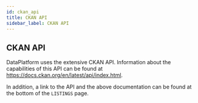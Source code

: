 ```yaml
---
id: ckan_api
title: CKAN API
sidebar_label: CKAN API
---
```


## CKAN API

DataPlatform uses the extensive CKAN API. Information about the capabilities of this API can be found at https://docs.ckan.org/en/latest/api/index.html.

In addition, a link to the API and the above documentation can be found at the bottom of the `LISTINGS` page.

<!-- ## CKAN API

Datacatalogus maakt gebruik van de uitgebreide CKAN API. Informatie over de mogelijkheden van deze API is te vinden op https://docs.ckan.org/en/latest/api/index.html.

Daarnaast is er een link naar de API (https://acc-ckan-utrecht.dataplatform.nl/api/3) en bovenstaande documentatie te vinden onderaan de pagina VERMELDINGEN.

Wanneer databronnen (bijv. een csv-bestand in een Vermelding) zijn toegevoegd aan de Datastore[1], en je een databron aanklikt zul je tevens een groene knop met Data API zien. Hier kun je voor deze specifieke databron meer informatie over de API eindpunten vinden en documentatie over de Datastore API[2] die beschikbaar is voor databronnen die zijn toegevoegd aan de Datastore.

## DataStore

Via de Datastore kan specifieke data als een preview worden getoond en kan data worden opgevraagd via API calls. Data die niet in de Datastore terecht komt, is nog steeds toegankelijk maar kan alleen via een download worden bekeken. Er is in dat geval geen preview mogelijkheid binnen de Datacatalogus.

### CKAN DataStore

> Als je data is opgeslagen als een **CSV** of **(geo)JSON** bestandstype, zal CKAN de bestanden automatisch uploaden naar de Datastore.

Wanneer een vermelding is opgeslagen in de CKAN Datastore, kan de data via een preview bekeken worden. Hier wordt de data getoond in een tabel of op een kaart en kun je de data filteren.

### Uploaden naar de DataStore

Om data naar de Datastore te uploaden, moet je op de databron klikken en vervolgens het **Datastore** tabblad aanklikken.

<img class="imageStyle" src={require('./assets/AddingDatasources/dataplatform_DATASETS_AddingDatasoruces_datastore.png').default} target="\_blank" alt="imageStyle: DataStore'" />

Om te kijken of de bron inderdaad naar de Datastore kan worden geupload, kun je op de "Upload naar DataStore" knop klikken.

> **_Kolomnamen_**
>
> DataStore bepaalt automatisch de kolomnamen. Dit is altijd de eerste horizontale rij in een kolom. Het datatype (numeriek, tekst, tijd etc.) wordt bepaald door de eerste 250 records binnen een kolom.

Data wordt geupload per 250 records. Een upload van 250 records wordt een chunk genoemd. Dat betekent dat het een tijd kan duren voor grote bestanden met veel records zichtbaar zijn als preview. Het is belangrijk om niet nogmaals op de "Upload naar Datastore" knop te klikken tijdens het uploadproces. In plaats daarvan kun je de pagina verversen (F5) of op het tabblad klikken.

Als de upload volledig gebeurd is, zul je **_Compleet_** zien staan naast het **Status** veld.

<img class="imageStyle" target="\_blank" alt="imageStyle: DataStore'" src={require('./assets/AddingDatasources/dataplatform_DATASETS_AddingDatasoruces_datastoreComplete.png').default} />

### DataStore fouten

> De DataStore zal een foutmelding geven als de preview of API niet kan worden gebruikt. Hier kunnen veel verschillende oorzaken voor zijn.

Als de groene **API** knop ontbreekt, of als het aantal records binnen de preview niet overeenkomt met de orignele data, dan is de kans groot dat er een fout is opgetreden tijdens het uploaden naar de Datastore. Fouten kun je terugvinden door naar het DataStore tabblad te gaan.

#### Veelvoorkomende fouten

<table class="versions">
    <tbody>
        <tr>
            <th>Foutmelding</th>
            <th>Uitleg</th>
            <th>Hoe op te lossen?</th>
        </tr>
        <tr>
            <td>
                <strong>
                Fout
                </strong>
            </td>
            <td>
                <ul>
                    <li>Datastore upload is niet succesvol.</li>
                    <li>Geen verdere uitleg geeft aan dat in het begin de upload al fout is gegaan</li>
                </ul>
            </td>
            <td>
                <ul>
                    <li>Bestandstypes die niet kunnen worden geupload geven deze standaardfout. Controleer het bestandstype dat je probeert te uploaden.</li>
                    <li>Is het een correct bestandstype (CSV of (geo)JSON) en krijg je toch deze foutmelding. Neem dan contact op met support@civity.nl</li>
                </ul>
            </td>
        </tr>
        <tr>
            <td>
                <strong>
                Error __context__: 'The data was invalid (for example: a numeric value is out of range or was inserted into a text field).
                </strong>
            </td>
            <td>
                <ul>
                    <li>De eerste 250 records bestonden uit numerieke waarden.</li>
                    <li>Een record bestond uit twee verschillende datatypen (bijv. <i>2412<strong>K</strong></i>). Dit zorgt ervoor dat de DataStore stopt met uploaden.</li>
                </ul>
            </td>
            <td>
                <ul>
                    <li>Voeg een titel toe aan elke kolom en geef aan wat voor data er in voor komt (Datum, tijd, valuta etc.)</li>
                    <li>Zorg ervoor dat alle velden binnen een kolom hetzelfde datatype bevatten.</li>
                    <li>Pas een numerieke kolom via de Data Dictionary aan naar een tekst kolom</li>
                </ul>
            </td>
        </tr>
        <tr>
            <td>
                <strong>Error: Cannot connect to datapusher</strong>
                <p>
                        Normaal gesproken wordt data automatisch naar de DataStore geupload.
                </p>
                <p>
                        Omdat er geen connectie mogelijk was, is deze automatische upload niet gebeurd. Dit veroorzaakt deze melding.
                </p>
            </td>
            <td>
                <ul>
                    <li>
                        Handmatig opnieuw proberen de uploaden is in de meeste gevallen genoeg om dit probleem op te lossen. Mocht dit niet het probleem oplossen, neem dan contact op met support@civity.nl
                    </li>
                    <li>
                        Een View ontbreekt in veel van deze gevallen ook. Ook dit zal handmatig moeten gebeuren.
                    </li>
                </ul>
            </td>
        </tr>
    </tbody>
</table>

[1] Zie documentatie voor meer informatie over de Datastore: https://docs.ckan.org/en/latest/maintaining/datastore.html.

[2] Zie CKAN documentatie over de Datastore API: https://docs.ckan.org/en/latest/maintaining/datastore.html#the-datastore-api -->
